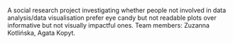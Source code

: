 A social research project investigating whether people not involved in data analysis/data visualisation prefer eye candy but not readable plots over
informative but not visually impactful ones. Team members: Zuzanna Kotlińska, Agata Kopyt.
